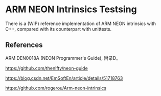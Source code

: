 # ARM NEON Intrinsics Testsing

There is a (WIP) reference implementation of ARM NEON intrinsics with C++, compared with its counterpart with unittests.

## References
ARM DEN0018A (NEON Programmer's Guide), 附录D。

https://github.com/thenifty/neon-guide

https://blog.csdn.net/EmSoftEn/article/details/51718763

https://github.com/rogerou/Arm-neon-intrinsics